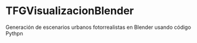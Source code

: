 # TFGVisualizacionBlender
Generación de escenarios urbanos fotorrealistas en Blender usando código Pythpn
